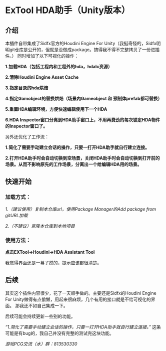 # ExTool HDA助手（Unity版本）
## 介绍
本插件自带集成了Sidfx官方的Houdini Engine For Unity（我挺奇怪的，Sidfx明明git仓库是公开的，但就是没做成package。搞得我不得不完整拷贝了一份进插件。）
同时增加了以下可视化的操作：

**1.加载HDA（包括工程内和工程外的hda，hdalc资源）**

**2.清除Houdini Engine Asset Cache**

**3.指定目录的hda烘焙**

**4.指定Gamobject的替换烘焙（场景内Gameobject 和 预制体prefab都可替换）**

**5.重置HDA编辑环境，方便快速编辑使用下一个HDA**

**6.HDA Inspector窗口分离到HDA助手窗口上，不用再费劲的每次锁定HDA物件的Inspector窗口了。**

另外还优化了工作流：

**1.简化了需要手动建立会话的操作，只要一打开HDA助手就自行建立连接。**

**2.打开HDA助手时会自动切换到空场景，关闭HDA助手时会自动切换到打开前的场景。从而不影响原先的工作场景，分离出一个给编辑HDA用的场景。**

## 快速开始
### 加载方式：

*1.（建议使用）复制本仓库url，使用Package Manager的Add package from gitURL加载*

*2.（不建议）克隆本仓库到本地项目*

### 使用方法：
**点击EXTool->Houdini->HDA Assistant Tool**

我觉得界面还是一幕了然的，提示应该都很清楚。

## 后续
其实这个插件内容很少，花了一天顺手做的。主要还是Sidfx的Houdini Engine For Unity做得有点偷懒，用起来很麻烦，几个有用的接口就是不给可视化的界面。
那我还不如自己集成一下。

后续可能会持续更新一些别的功能。

*“1.简化了需要手动建立会话的操作，只要一打开HDA助手就自行建立连接。”* 这条可能是有bug的，我自己并没有完整的测试完这块功能。






*游戏PCG交流（水）群：813530330*
